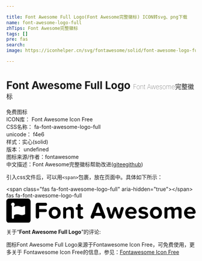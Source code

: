 ```yaml
---

title: Font Awesome Full Logo(Font Awesome完整徽标) ICON转svg、png下载
name: font-awesome-logo-full
zhTips: Font Awesome完整徽标
tags: []
pre: fas
search: 
image: https://iconhelper.cn/svg/fontawesome/solid/font-awesome-logo-full.svg

---
```


# Font Awesome Full Logo  <small style="font-size: 60%;font-weight: 100">Font Awesome完整徽标</small>


<div class="detail-page">
<p>
<span><span class="badge-success badge">免费图标</span> </span>
<br/>
<span>
ICON库：
<span class="badge-secondary badge">Font Awesome Icon Free</span> 
</span>
<br/>
<span>
CSS名称：
<span class="badge-secondary badge">fa-font-awesome-logo-full</span> 
</span>
<br/>
<span>
unicode：
<span class="badge-secondary badge">f4e6</span> 
<copy-btn content='f4e6' btn-title=""></copy-btn>
<copy-btn :content='String.fromCodePoint(parseInt("f4e6", 16))' btn-title="复制U"></copy-btn>
</span><br/><span>样式：<span class="badge-light badge">实心(solid)</span></span>
<br/>
<span>
版本：
<span class="badge-secondary badge">undefined</span> 
</span>
<br/>
<span>图标来源/作者：<span class="badge-light badge">fontawesome</span></span> 
<br/>
<span class="zh-detail">中文描述：<span class="badge-primary badge">Font Awesome完整徽标</span><span class="help-link"><span>帮助改进</span>(<a href="https://gitee.com/liuwave/icon-helper/edit/master/json/fontawesome/solid/font-awesome-logo-full.json" target="_blank" rel="noopener noreferrer">gitee</a><a href="https://github.com/liuwave/icon-helper/edit/master/json/fontawesome/solid/font-awesome-logo-full.json" target="_blank" rel="noopener noreferrer">github</a></span>)</span><br/>
</p>
</div>
<div class="alert alert-dark">
  <i class="fas fa-font-awesome-logo-full fa-xs"></i>
  <i class="fas fa-font-awesome-logo-full fa-sm"></i>
  <i class="fas fa-font-awesome-logo-full fa-lg"></i>
  <i class="fas fa-font-awesome-logo-full fa-2x"></i>
  <i class="fas fa-font-awesome-logo-full fa-3x"></i>
  <i class="fas fa-font-awesome-logo-full fa-5x"></i>
  <i class="fas fa-font-awesome-logo-full fa-7x"></i>
</div>
<div>
  <p>引入css文件后，可以用<code>&lt;span&gt;</code>包裹，放在页面中。具体如下所示：    
  </p>
  <div class="alert alert-primary" style="font-size: 14px">
    &lt;span class="fas fa-font-awesome-logo-full" aria-hidden="true"&gt;&lt;/span&gt;
    <copy-btn content='<span class="fas fa-font-awesome-logo-full" aria-hidden="true"></span>'></copy-btn>
  </div>
  <div class="alert alert-secondary">
    <i class="fas fa-font-awesome-logo-full"
    style="font-size: 24px"
    aria-hidden="true"></i> fas fa-font-awesome-logo-full
    <copy-btn content="fas fa-font-awesome-logo-full" btn-title="复制图标名称"></copy-btn>
  </div>
</div>
<div id="svg" class="svg-wrap">
<svg xmlns="http://www.w3.org/2000/svg" viewBox="0 0 3992 512"><path d="M454.6 0H57.4C25.9 0 0 25.9 0 57.4v397.3C0 486.1 25.9 512 57.4 512h397.3c31.4 0 57.4-25.9 57.4-57.4V57.4C512 25.9 486.1 0 454.6 0zm-58.9 324.9c0 4.8-4.1 6.9-8.9 8.9-19.2 8.1-39.7 15.7-61.5 15.7-40.5 0-68.7-44.8-163.2 2.5v51.8c0 30.3-45.7 30.2-45.7 0v-250c-9-7-15-17.9-15-30.3 0-21 17.1-38.2 38.2-38.2 21 0 38.2 17.1 38.2 38.2 0 12.2-5.8 23.2-14.9 30.2v21c37.1-12 65.5-34.4 146.1-3.4 26.6 11.4 68.7-15.7 76.5-15.7 5.5 0 10.3 4.1 10.3 8.9v160.4zm432.9-174.2h-137v70.1H825c39.8 0 40.4 62.2 0 62.2H691.6v105.6c0 45.5-70.7 46.4-70.7 0V128.3c0-22 18-39.8 39.8-39.8h167.8c39.6 0 40.5 62.2.1 62.2zm191.1 23.4c-169.3 0-169.1 252.4 0 252.4 169.9 0 169.9-252.4 0-252.4zm0 196.1c-81.6 0-82.1-139.8 0-139.8 82.5 0 82.4 139.8 0 139.8zm372.4 53.4c-17.5 0-31.4-13.9-31.4-31.4v-117c0-62.4-72.6-52.5-99.1-16.4v133.4c0 41.5-63.3 41.8-63.3 0V208c0-40 63.1-41.6 63.1 0v3.4c43.3-51.6 162.4-60.4 162.4 39.3v141.5c.3 30.4-31.5 31.4-31.7 31.4zm179.7 2.9c-44.3 0-68.3-22.9-68.3-65.8V235.2H1488c-35.6 0-36.7-55.3 0-55.3h15.5v-37.3c0-41.3 63.8-42.1 63.8 0v37.5h24.9c35.4 0 35.7 55.3 0 55.3h-24.9v108.5c0 29.6 26.1 26.3 27.4 26.3 31.4 0 52.6 56.3-22.9 56.3zM1992 123c-19.5-50.2-95.5-50-114.5 0-107.3 275.7-99.5 252.7-99.5 262.8 0 42.8 58.3 51.2 72.1 14.4l13.5-35.9H2006l13 35.9c14.2 37.7 72.1 27.2 72.1-14.4 0-10.1 5.3 6.8-99.1-262.8zm-108.9 179.1l51.7-142.9 51.8 142.9h-103.5zm591.3-85.6l-53.7 176.3c-12.4 41.2-72 41-84 0l-42.3-135.9-42.3 135.9c-12.4 40.9-72 41.2-84.5 0l-54.2-176.3c-12.5-39.4 49.8-56.1 60.2-16.9L2213 342l45.3-139.5c10.9-32.7 59.6-34.7 71.2 0l45.3 139.5 39.3-142.4c10.3-38.3 72.6-23.8 60.3 16.9zm275.4 75.1c0-42.4-33.9-117.5-119.5-117.5-73.2 0-124.4 56.3-124.4 126 0 77.2 55.3 126.4 128.5 126.4 31.7 0 93-11.5 93-39.8 0-18.3-21.1-31.5-39.3-22.4-49.4 26.2-109 8.4-115.9-43.8h148.3c16.3 0 29.3-13.4 29.3-28.9zM2571 277.7c9.5-73.4 113.9-68.6 118.6 0H2571zm316.7 148.8c-31.4 0-81.6-10.5-96.6-31.9-12.4-17 2.5-39.8 21.8-39.8 16.3 0 36.8 22.9 77.7 22.9 27.4 0 40.4-11 40.4-25.8 0-39.8-142.9-7.4-142.9-102 0-40.4 35.3-75.7 98.6-75.7 31.4 0 74.1 9.9 87.6 29.4 10.8 14.8-1.4 36.2-20.9 36.2-15.1 0-26.7-17.3-66.2-17.3-22.9 0-37.8 10.5-37.8 23.8 0 35.9 142.4 6 142.4 103.1-.1 43.7-37.4 77.1-104.1 77.1zm266.8-252.4c-169.3 0-169.1 252.4 0 252.4 170.1 0 169.6-252.4 0-252.4zm0 196.1c-81.8 0-82-139.8 0-139.8 82.5 0 82.4 139.8 0 139.8zm476.9 22V268.7c0-53.8-61.4-45.8-85.7-10.5v134c0 41.3-63.8 42.1-63.8 0V268.7c0-52.1-59.5-47.4-85.7-10.1v133.6c0 41.5-63.3 41.8-63.3 0V208c0-40 63.1-41.6 63.1 0v3.4c9.9-14.4 41.8-37.3 78.6-37.3 35.3 0 57.7 16.4 66.7 43.8 13.9-21.8 45.8-43.8 82.6-43.8 44.3 0 70.7 23.4 70.7 72.7v145.3c.5 17.3-13.5 31.4-31.9 31.4 3.5.1-31.3 1.1-31.3-31.3zM3992 291.6c0-42.4-32.4-117.5-117.9-117.5-73.2 0-127.5 56.3-127.5 126 0 77.2 58.3 126.4 131.6 126.4 31.7 0 91.5-11.5 91.5-39.8 0-18.3-21.1-31.5-39.3-22.4-49.4 26.2-110.5 8.4-117.5-43.8h149.8c16.3 0 29.1-13.4 29.3-28.9zm-180.5-13.9c9.7-74.4 115.9-68.3 120.1 0h-120.1z"/></svg>
</div>
<detail full-name='fa-font-awesome-logo-full'></detail>
<div class="icon-detail__container">
<p>关于“<b>Font Awesome Full Logo</b>”的评论:</p>
</div>
<Vssue title="关于“Font Awesome Full Logo”的评论" />    
<div><p>图标Font Awesome Full Logo来源于Fontawesome Icon Free，可免费使用，更多关于  Fontawesome Icon Free的信息，参见：<a target="_blank" href="https://iconhelper.cn/fontawesome.html">Fontawesome Icon Free</a>
</p></div>
